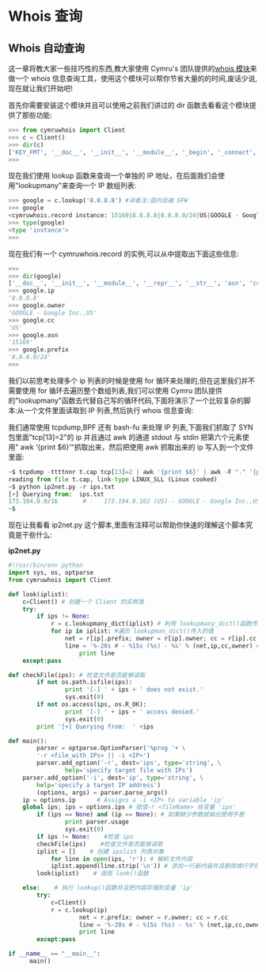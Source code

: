 # Whois 查询

## Whois 自动查询

这一章将教大家一些技巧性的东西,教大家使用 Cymru's 团队提供的[whois 模块](https://pypi.python.org/pypi/cymruwhois/1.0)来做一个 whois 信息查询工具，使用这个模块可以帮你节省大量的的时间,废话少说,现在就让我们开始吧!

首先你需要安装这个模块并且可以使用之前我们讲过的 dir 函数去看看这个模块提供了那些功能:

```py
>>> from cymruwhois import Client
>>> c = Client()
>>> dir(c)
['KEY_FMT', '__doc__', '__init__', '__module__', '_begin', '_connect', '_connected', '_disconnect', '_lookupmany_raw', '_readline', '_sendline', 'c', 'cache', 'disconnect', 'get_cached', 'host', 'lookup', 'lookupmany', 'lookupmany_dict', 'port', 'read_and_discard']
>>> 
```

现在我们使用 lookup 函数来查询一个单独的 IP 地址，在后面我们会使用"lookupmany"来查询一个 IP 数组列表:

```py
>>> google = c.lookup('8.8.8.8') #译者注:国内会被 GFW
>>> google
<cymruwhois.record instance: 15169|8.8.8.8|8.8.8.0/24|US|GOOGLE - Google Inc.,US>
>>> type(google)
<type 'instance'>
>>> 
```

现在我们有一个 cymruwhois.record 的实例,可以从中提取出下面这些信息:

```py
>>>
>>> dir(google)
['__doc__', '__init__', '__module__', '__repr__', '__str__', 'asn', 'cc', 'ip', 'owner', 'prefix']
>>> google.ip
'8.8.8.8'
>>> google.owner
'GOOGLE - Google Inc.,US'
>>> google.cc
'US'
>>> google.asn
'15169'
>>> google.prefix
'8.8.8.0/24'
>>> 
```

我们以前思考处理多个 ip 列表的时候是使用 for 循环来处理的,但在这里我们并不需要使用 for 循环去遍历整个数组列表,我们可以使用 Cymru 团队提供的"lookupmany"函数去代替自己写的循环代码,下面将演示了一个比较复杂的脚本:从一个文件里面读取到 IP 列表,然后执行 whois 信息查询:

我们通常使用 tcpdump,BPF 还有 bash-fu 来处理 IP 列表,下面我们抓取了 SYN 包里面"tcp[13]=2"的 ip 并且通过 awk 的通道 stdout 与 stdin 把第六个元素使用" awk ‘{print $6}’"抓取出来，然后把使用 awk 抓取出来的 ip 写入到一个文件里面:

```py
~$ tcpdump -ttttnnr t.cap tcp[13]=2 | awk '{print $6}' | awk -F "." '{print $1"."$2"."$3"."$4}' > ips.txt
reading from file t.cap, link-type LINUX_SLL (Linux cooked)
~$ python ip2net.py -r ips.txt
[+] Querying from:  ips.txt
173.194.0.0/16       # -   173.194.8.102 (US) - GOOGLE - Google Inc.,US
~$ 
```

现在让我看看 ip2net.py 这个脚本,里面有注释可以帮助你快速的理解这个脚本究竟是干些什么:

**ip2net.py**

```py
#!/usr/bin/env python
import sys, os, optparse
from cymruwhois import Client

def look(iplist):
    c=Client() # 创建一个 Client 的实例类
    try:
        if ips != None:
            r = c.lookupmany_dict(iplist) # 利用 lookupmany_dict()函数传递 IP 列表
            for ip in iplist: #遍历 lookupman_dict()传入的值
                net = r[ip].prefix; owner = r[ip].owner; cc = r[ip].cc #从字典里面获取连接后的信息
                line = '%-20s # - %15s (%s) - %s' % (net,ip,cc,owner) #格式化输出
                    print line
    except:pass

def checkFile(ips): # 检查文件是否能够读取
        if not os.path.isfile(ips):
                print '[-] ' + ips + ' does not exist.'
                sys.exit(0)
        if not os.access(ips, os.R_OK):
                print '[-] ' + ips + ' access denied.'
                sys.exit(0)
        print '[+] Querying from:  ' +ips

def main():
        parser = optparse.OptionParser('%prog '+ \
        '-r <file_with IPs> || -i <IP>')
        parser.add_option('-r', dest='ips', type='string', \
                help='specify target file with IPs')
    parser.add_option('-i', dest='ip', type='string', \
        help='specify a target IP address')
        (options, args) = parser.parse_args()
    ip = options.ip      # Assigns a -i <IP> to variable 'ip'
    global ips; ips = options.ips # 赋值-r <fileName> 给变量 'ips'
        if (ips == None) and (ip == None): # 如果缺少参数就输出使用手册
                print parser.usage
                sys.exit(0)
        if ips != None:    #检查 ips
        checkFile(ips)    #检查文件是否能够读取
        iplist = []    # 创建 ipslist 列表对象
            for line in open(ips, 'r'): # 解析文件内容
            iplist.append(line.strip('\n')) # 添加一行新内容并且删除换行字符
        look(iplist)    # 调用 look()函数

    else:    # 执行 lookup()函数并且把内容存储到变量 'ip'
        try:
            c=Client()
            r = c.lookup(ip)
                    net = r.prefix; owner = r.owner; cc = r.cc
                    line = '%-20s # - %15s (%s) - %s' % (net,ip,cc,owner)
                    print line
        except:pass

if __name__ == "__main__":
      main() 
```